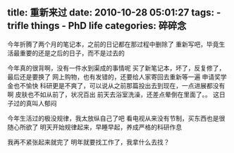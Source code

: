 title: 重新来过
date: 2010-10-28 05:01:27
tags: 
    - trifle things
    - PhD life
categories: 碎碎念
---

今年折腾了两个月的笔记本，之前的日记都在那过程中删除了
重新写吧，毕竟生活最重要的还是之后的日子，而不是过去的

今年真的很背啊，没有一件水到渠成的事情呢
买了新笔记本，坏了，反复修了，最后还是要换了
网上购物，也有发错的，还要给人家寄回去重新等一遍
申请奖学金也不愉快
科研更是不爽了，可以说从之前那篇投出去到现在，一点进展都没有啊
皮肤也不如从前了，状况百出
前天去浴室洗澡，还差点晕倒在里面了。。
这日子过的真叫人郁闷

今年生活过的极没规律，我太放纵自己了吧
看电视从来没有节制，买东西也是很随心所欲了
明天开始规律起来，早睡早起，养成严格的科研作息

我再不紧张起来就完了
明年就要找工作了，我拿什么去找？

